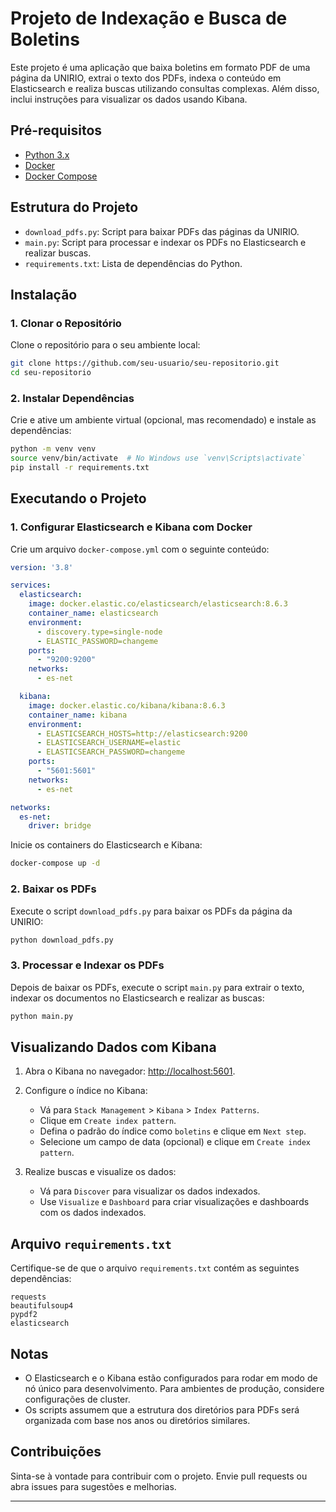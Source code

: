 # Projeto de Indexação e Busca de Boletins

Este projeto é uma aplicação que baixa boletins em formato PDF de uma página da UNIRIO, extrai o texto dos PDFs, indexa o conteúdo em Elasticsearch e realiza buscas utilizando consultas complexas. Além disso, inclui instruções para visualizar os dados usando Kibana.

## Pré-requisitos

- [Python 3.x](https://www.python.org/downloads/)
- [Docker](https://www.docker.com/products/docker-desktop)
- [Docker Compose](https://docs.docker.com/compose/install/)

## Estrutura do Projeto

- `download_pdfs.py`: Script para baixar PDFs das páginas da UNIRIO.
- `main.py`: Script para processar e indexar os PDFs no Elasticsearch e realizar buscas.
- `requirements.txt`: Lista de dependências do Python.

## Instalação

### 1. Clonar o Repositório

Clone o repositório para o seu ambiente local:

```bash
git clone https://github.com/seu-usuario/seu-repositorio.git
cd seu-repositorio
```

### 2. Instalar Dependências

Crie e ative um ambiente virtual (opcional, mas recomendado) e instale as dependências:

```bash
python -m venv venv
source venv/bin/activate  # No Windows use `venv\Scripts\activate`
pip install -r requirements.txt
```

## Executando o Projeto

### 1. Configurar Elasticsearch e Kibana com Docker

Crie um arquivo `docker-compose.yml` com o seguinte conteúdo:

```yaml
version: '3.8'

services:
  elasticsearch:
    image: docker.elastic.co/elasticsearch/elasticsearch:8.6.3
    container_name: elasticsearch
    environment:
      - discovery.type=single-node
      - ELASTIC_PASSWORD=changeme
    ports:
      - "9200:9200"
    networks:
      - es-net

  kibana:
    image: docker.elastic.co/kibana/kibana:8.6.3
    container_name: kibana
    environment:
      - ELASTICSEARCH_HOSTS=http://elasticsearch:9200
      - ELASTICSEARCH_USERNAME=elastic
      - ELASTICSEARCH_PASSWORD=changeme
    ports:
      - "5601:5601"
    networks:
      - es-net

networks:
  es-net:
    driver: bridge
```

Inicie os containers do Elasticsearch e Kibana:

```bash
docker-compose up -d
```

### 2. Baixar os PDFs

Execute o script `download_pdfs.py` para baixar os PDFs da página da UNIRIO:

```bash
python download_pdfs.py
```

### 3. Processar e Indexar os PDFs

Depois de baixar os PDFs, execute o script `main.py` para extrair o texto, indexar os documentos no Elasticsearch e realizar as buscas:

```bash
python main.py
```

## Visualizando Dados com Kibana

1. Abra o Kibana no navegador: [http://localhost:5601](http://localhost:5601).

2. Configure o índice no Kibana:
   - Vá para `Stack Management` > `Kibana` > `Index Patterns`.
   - Clique em `Create index pattern`.
   - Defina o padrão do índice como `boletins` e clique em `Next step`.
   - Selecione um campo de data (opcional) e clique em `Create index pattern`.

3. Realize buscas e visualize os dados:
   - Vá para `Discover` para visualizar os dados indexados.
   - Use `Visualize` e `Dashboard` para criar visualizações e dashboards com os dados indexados.

## Arquivo `requirements.txt`

Certifique-se de que o arquivo `requirements.txt` contém as seguintes dependências:

```
requests
beautifulsoup4
pypdf2
elasticsearch
```

## Notas

- O Elasticsearch e o Kibana estão configurados para rodar em modo de nó único para desenvolvimento. Para ambientes de produção, considere configurações de cluster.
- Os scripts assumem que a estrutura dos diretórios para PDFs será organizada com base nos anos ou diretórios similares.

## Contribuições

Sinta-se à vontade para contribuir com o projeto. Envie pull requests ou abra issues para sugestões e melhorias.

---

